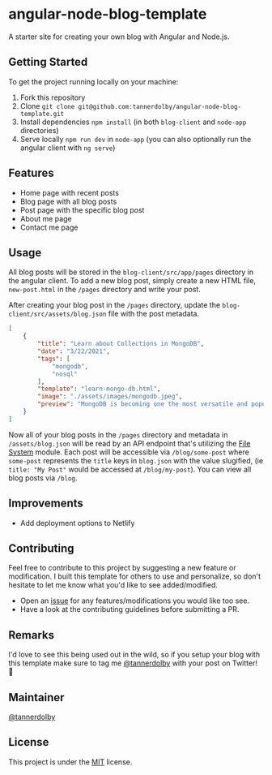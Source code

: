 # angular-node-blog-template
A starter site for creating your own blog with Angular and Node.js.

## Getting Started
To get the project running locally on your machine:
1. Fork this repository
2. Clone `git clone git@github.com:tannerdolby/angular-node-blog-template.git`
3. Install dependencies `npm install` (in both `blog-client` and `node-app` directories)
4. Serve locally `npm run dev` in `node-app` (you can also optionally run the angular client with `ng serve`)

## Features
- Home page with recent posts
- Blog page with all blog posts
- Post page with the specific blog post
- About me page
- Contact me page

## Usage
All blog posts will be stored in the `blog-client/src/app/pages` directory in the angular client. To add a new blog post, simply create a new HTML file, `new-post.html` in the `/pages` directory and write your post.

After creating your blog post in the `/pages` directory, update the `blog-client/src/assets/blog.json` file with the post metadata.

```json
[
    {
        "title": "Learn about Collections in MongoDB",
        "date": "3/22/2021",
        "tags": [
            "mongodb",
            "nosql"
        ],
        "template": "learn-mongo-db.html",
        "image": "./assets/images/mongodb.jpeg",
        "preview": "MongoDB is becoming one the most versatile and popular databases. I personally really enjoy working with NoSQL databases like MongoDB because I prefer using JSON to store data rather than columns and rows (vanilla SQL)."
    }
]
```

Now all of your blog posts in the `/pages` directory and metadata in `/assets/blog.json` will be read by an API endpoint that's utilizing the [File System](https://nodejs.org/api/fs.html) module. Each post will be accessible via `/blog/some-post` where `some-post` represents the `title` keys in `blog.json` with the value slugified, (ie `title: "My Post"` would be accessed at `/blog/my-post`). You can view all blog posts via `/blog`. 

## Improvements
- Add deployment options to Netlify

## Contributing
Feel free to contribute to this project by suggesting a new feature or modification. I built this template for others to use and personalize, so don't hesitate to let me know what you'd like to see added/modified.

- Open an [issue](https://github.com/tannerdolby/angular-node-blog-template/issues) for any features/modifications you would like too see.
- Have a look at the contributing guidelines before submitting a PR.

## Remarks
I'd love to see this being used out in the wild, so if you setup your blog with this template make sure to tag me [@tannerdolby](https://twitter.com/tannerdolby) with your post on Twitter! 🚀

## Maintainer
[@tannerdolby](https://github.com/tannerdolby)

## License
This project is under the [MIT](https://github.com/tannerdolby/angular-node-blog-template/blob/master/LICENSE.md) license.